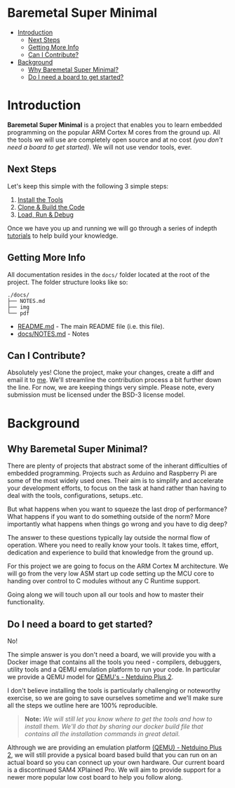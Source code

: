 # Baremetal Super Minimal

- [Introduction](#Introduction)
	+ [Next Steps](#next-steps)
	+ [Getting More Info](#getting-more-info)
	+ [Can I Contribute?](#can-i-contribute)
- [Background](#background)
	+ [Why Baremetal Super Minimal?](#why-baremetal-super-minimal)
	+ [Do I need a board to get started?](#do-i-need-a-board-to-get-started)

# Introduction

**Baremetal Super Minimal** is a project that enables you to learn embedded programming on the popular ARM Cortex M cores from the ground up. All the tools we will use are completely open source and at no cost _(you don't need a board to get started)_. We will not use vendor tools, ever. 


## Next Steps

Let's keep this simple with the following 3 simple steps:

1. [Install the Tools](./docs/getting-started.md#step-1---installing-the-tools)
2. [Clone & Build the Code](./docs/getting-started.md#step-2---clone--build-the-code)
3. [Load, Run & Debug](./docs/getting-started.md#step-3---load-debug--run-the-code)  

Once we have you up and running we will go through a series of indepth [tutorials]() to help build your knowledge. 

## Getting More Info

All documentation resides in the ```docs/``` folder located at the root of the project. The folder structure looks like so: 

```
./docs/
├── NOTES.md
├── img
└── pdf
```

- [README.md](./README.md) - The main README file (i.e. this file).
- [docs/NOTES.md](./docs/NOTES.md) - Notes


## Can I Contribute?

Absolutely yes! Clone the project, make your changes, create a diff and email it to [me](mailto:sakis.panou@gmail.com). We'll streamline the contribution process a bit further down the line. For now, we are keeping things very simple. Please note, every submission must be licensed under the BSD-3 license model.

# Background

## Why Baremetal Super Minimal?
There are plenty of projects that abstract some of the inherant difficulties of embedded programming. Projects such as Arduino and Raspberry Pi are some of the most widely used ones. Their aim is to simplify and accelerate your development efforts, to focus on the task at hand rather than having to deal with the tools, configurations, setups..etc. 

But what happens when you want to squeeze the last drop of performance? What happens if you want to do something outside of the norm? More importantly what happens when things go wrong and you have to dig deep? 

The answer to these questions typically lay outside the normal flow of operation. Where you need to really know your tools. It takes time, effort, dedication and experience to build that knowledge from the ground up. 

For this project we are going to focus on the ARM Cortex M architecture. We will go from the very low ASM start up code setting up the MCU core to handing over control to C modules without any C Runtime support. 

Going along we will touch upon all our tools and how to master their functionality.


## Do I need a board to get started?

No! 

The simple answer is you don't need a board, we will provide you with a Docker image that contains all the tools you need - compilers, debuggers, utility tools and a QEMU emulation platform to run your code. In particular we provide a QEMU model for [QEMU's - Netduino Plus 2](https://qemu.readthedocs.io/en/latest/system/arm/stm32.html).

I don't believe installing the tools is particularly challenging or noteworthy exercise, so we are going to save ourselves sometime and we'll make sure all the steps we outline here are 100% reproducible.  

>**Note:** _We will still let you know where to get the tools and how to install them. We'll do that by sharing our docker build file that contains all the installation commands in great detail._

Althrough we are providing an emulation platform [(QEMU) - Netduino Plus 2](https://qemu.readthedocs.io/en/latest/system/arm/stm32.html), we will still provide a pysical board based build that you can run on an actual board so you can connect up your own hardware. Our current board is a discontinued SAM4 XPlained Pro. We will aim to provide support for a newer more popular low cost board to help you follow along.




